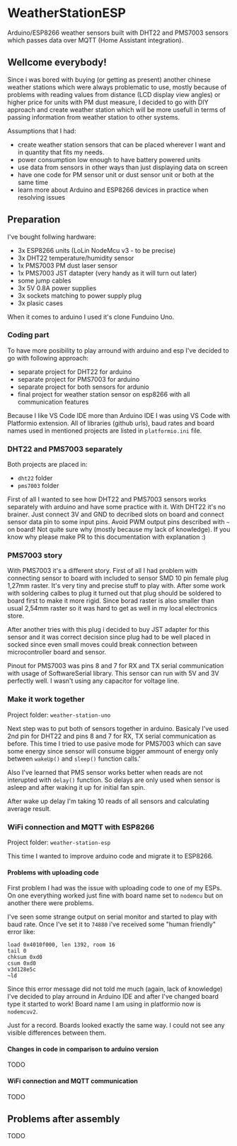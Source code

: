 # WeatherStationESP

Arduino/ESP8266 weather sensors built with DHT22 and PMS7003 sensors which passes data over MQTT (Home Assistant integration).

## Wellcome everybody!

Since i was bored with buying (or getting as present) another chinese weather stations which were always problematic to use, mostly because of problems with reading values from distance (LCD display view angles) or higher price for units with PM dust measure, I decided to go with DIY approach and create weather station which will be more usefull in terms of passing information from weather station to other systems.

Assumptions that I had:
- create weather station sensors that can be placed wherever I want and in quantity that fits my needs.
- power consumption low enough to have battery powered units
- use data from sensors in other ways than just displaying data on screen
- have one code for PM sensor unit or dust sensor unit or both at the same time
- learn more about Arduino and ESP8266 devices in practice when resolving issues

## Preparation

I've bought follwing hardware:

- 3x ESP8266 units (LoLin NodeMcu v3 - to be precise)
- 3x DHT22 temperature/humidity sensor
- 1x PMS7003 PM dust laser sensor
- 1x PMS7003 JST datapter (very handy as it will turn out later)
- some jump cables
- 3x 5V 0.8A power supplies
- 3x sockets matching to power supply plug
- 3x plasic cases

When it comes to arduino I used it's clone Funduino Uno.

### Coding part

To have more posibility to play arround with arduino and esp I've decided to go with following approach:

- separate project for DHT22 for arduino
- separate project for PMS7003 for arduino
- separate project for both sensors for ardunio
- final project for weather station sensor on esp8266 with all communication features

Because I like VS Code IDE more than Arduino IDE I was using VS Code with Platformio extension. All of libraries (github urls), baud rates and board names used in mentioned projects are listed in `platformio.ini` file.

### DHT22 and PMS7003 separately

Both projects are placed in:
- `dht22` folder
- `pms7003` folder

First of all I wanted to see how DHT22 and PMS7003 sensors works separately with arduino and have some practice with it. With DHT22 it's no brainer. Just connect 3V and GND to decribed slots on board and connect sensor data pin to some input pins. 
Avoid PWM output pins described with `~` on board! Not quite sure why (mostly because my lack of knowledge).
If you know why please make PR to this documentation with explanation :)

### PMS7003 story 
With PMS7003 it's a different story. First of all I had problem with connecting sensor to board with included to sensor SMD 10 pin female plug 1,27mm raster. It's very tiny and precise stuff to play with. After some work with soldering calbes to plug it turned out that plug should be soldered to board first to make it more rigid. Since borad raster is also smaller than usual 2,54mm raster so it was hard to get as well in my local electronics store.

After another tries with this plug i decided to buy JST adapter for this sensor and it was correct decision since plug had to be well placed in socked since even small moves could break connection between microcontroller board and sensor.

Pinout for PMS7003 was pins 8 and 7 for RX and TX serial communication with usage of SoftwareSerial library. This sensor can run with 5V and 3V perfectly well. I wasn't using any capacitor for voltage line.

### Make it work together

Project folder: `weather-station-uno`

Next step was to put both of sensors together in arduino. Basicaly I've used 2nd pin for DHT22 and pins 8 and 7 for RX, TX serial communication as before. This time I tried to use pasive mode for PMS7003 which can save some energy since sensor will consume bigger ammount of energy only between `wakeUp()` and `sleep()` function calls.'

Also I've learned that PMS sensor works better when reads are not interupted with `delay()` function. So delays are only used when sensor is asleep and after waking it up for initial fan spin.

After wake up delay I'm taking 10 reads of all sensors and calculating average result.

### WiFi connection and MQTT with ESP8266

Project folder: `weather-station-esp`

This time I wanted to improve arduino code and migrate it to ESP8266.

#### Problems with uploading code

First problem I had was the issue with uploading code to one of my ESPs. On one everything worked just fine with board name set to `nodemcu` but on another there were problems.

I've seen some strange output on serial monitor and started to play with baud rate. Once I've set it to `74880` i've received some "human friendly" error like:

```
load 0x4010f000, len 1392, room 16 
tail 0
chksum 0xd0
csum 0xd0
v3d128e5c
~ld
```

Since this error message did not told me much (again, lack of knowledge) I've decided to play arround in Arduino IDE and after I've changed board type it started to work! Board name I am using in platformio now is `nodemcuv2`.

Just for a record. Boards looked exactly the same way. I could not see any visible differences between them.

#### Changes in code in comparison to arduino version

TODO

#### WiFi connection and MQTT communication

TODO

## Problems after assembly

TODO
